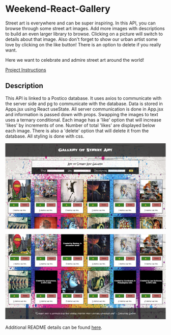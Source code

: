 # Weekend-React-Gallery
Street art is everywhere and can be super inspiring. In this API, you can browse through some street art images.  Add more images with descriptions to build an even larger library to browse.  Clicking on a picture will switch to details about that image.  Also don't forget to show our urban artist some love by clicking on the like button! There is an option to delete if you really want.  

Here we want to celebrate and admire street art around the world! 

[Project Instructions](./INSTRUCTIONS.md)

## Description
This API is linked to a Postico database. It uses axios to communicate with the server side and pg to communicate with the database. Data is stored in Apps.jsx using React useState.  All server communication is done in App.jsx and information is passed down with props. Swapping the images to text uses a ternary conditional. Each image has a 'like' option that will increase 'likes' by increments of one.  Number of total 'likes' are displayed below each image. There is also a 'delete' option that will delete it from the database.  All styling is done with css.

![](./public/images/API-image-top.png)

![](./public/images/API-image-bottom.png)

Additional README details can be found [here](https://github.com/PrimeAcademy/readme-template/blob/master/README.md).
